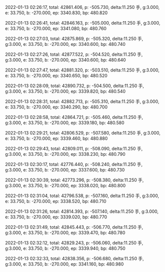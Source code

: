 2022-01-13 02:26:17, total: 42861.406, p: -505.730, delta:11.250 手, g:3.000, e: 33.750, b: -270.000, ep: 3340.830, bp: 480.820

2022-01-13 02:26:41, total: 42846.163, p: -505.000, delta:11.250 手, g:3.000, e: 33.750, b: -270.000, ep: 3341.080, bp: 480.760

2022-01-13 02:27:03, total: 42875.869, p: -505.320, delta:11.250 手, g:3.000, e: 33.750, b: -270.000, ep: 3340.600, bp: 480.740

2022-01-13 02:27:26, total: 42877.522, p: -504.520, delta:11.250 手, g:3.000, e: 33.750, b: -270.000, ep: 3340.600, bp: 480.640

2022-01-13 02:27:47, total: 42881.320, p: -503.510, delta:11.250 手, g:3.000, e: 33.750, b: -270.000, ep: 3340.650, bp: 480.520

2022-01-13 02:28:09, total: 42890.732, p: -504.500, delta:11.250 手, g:3.000, e: 33.750, b: -270.000, ep: 3339.820, bp: 480.540

2022-01-13 02:28:31, total: 42882.713, p: -505.310, delta:11.250 手, g:3.000, e: 33.750, b: -270.000, ep: 3340.290, bp: 480.700

2022-01-13 02:28:58, total: 42864.721, p: -505.460, delta:11.250 手, g:3.000, e: 33.750, b: -270.000, ep: 3339.180, bp: 480.580

2022-01-13 02:29:21, total: 42806.529, p: -507.580, delta:11.250 手, g:3.000, e: 33.750, b: -270.000, ep: 3339.460, bp: 480.880

2022-01-13 02:29:43, total: 42809.011, p: -508.090, delta:11.250 手, g:3.000, e: 33.750, b: -270.000, ep: 3338.230, bp: 480.790

2022-01-13 02:30:17, total: 42776.440, p: -508.240, delta:11.250 手, g:3.000, e: 33.750, b: -270.000, ep: 3337.600, bp: 480.730

2022-01-13 02:30:39, total: 42773.296, p: -508.380, delta:11.250 手, g:3.000, e: 33.750, b: -270.000, ep: 3338.020, bp: 480.800

2022-01-13 02:31:04, total: 42796.538, p: -507.160, delta:11.250 手, g:3.000, e: 33.750, b: -270.000, ep: 3338.520, bp: 480.710

2022-01-13 02:31:26, total: 42814.393, p: -507.140, delta:11.250 手, g:3.000, e: 33.750, b: -270.000, ep: 3339.020, bp: 480.770

2022-01-13 02:31:49, total: 42845.443, p: -506.770, delta:11.250 手, g:3.000, e: 33.750, b: -270.000, ep: 3339.470, bp: 480.780

2022-01-13 02:32:12, total: 42829.243, p: -506.060, delta:11.250 手, g:3.000, e: 33.750, b: -270.000, ep: 3339.940, bp: 480.750

2022-01-13 02:32:33, total: 42838.356, p: -506.680, delta:11.250 手, g:3.000, e: 33.750, b: -270.000, ep: 3341.160, bp: 480.980